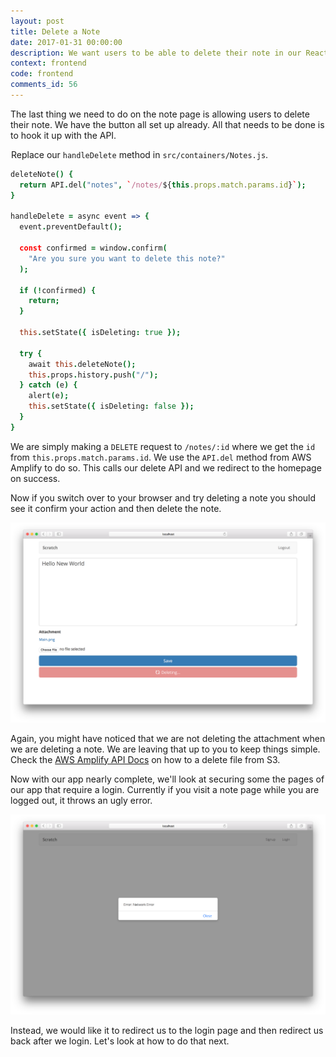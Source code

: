 ```yaml
---
layout: post
title: Delete a Note
date: 2017-01-31 00:00:00
description: We want users to be able to delete their note in our React.js app. To do this we are going to make a DELETE request to our serverless API backend using AWS Amplify.
context: frontend
code: frontend
comments_id: 56
---
```


The last thing we need to do on the note page is allowing users to delete their note. We have the button all set up already. All that needs to be done is to hook it up with the API.

<img class="code-marker" src="/assets/s.png" />Replace our `handleDelete` method in `src/containers/Notes.js`.

``` coffee
deleteNote() {
  return API.del("notes", `/notes/${this.props.match.params.id}`);
}

handleDelete = async event => {
  event.preventDefault();

  const confirmed = window.confirm(
    "Are you sure you want to delete this note?"
  );

  if (!confirmed) {
    return;
  }

  this.setState({ isDeleting: true });

  try {
    await this.deleteNote();
    this.props.history.push("/");
  } catch (e) {
    alert(e);
    this.setState({ isDeleting: false });
  }
}
```

We are simply making a `DELETE` request to `/notes/:id` where we get the `id` from `this.props.match.params.id`. We use the `API.del` method from AWS Amplify to do so. This calls our delete API and we redirect to the homepage on success.

Now if you switch over to your browser and try deleting a note you should see it confirm your action and then delete the note.

![Note page deleting screenshot](/assets/note-page-deleting.png)

Again, you might have noticed that we are not deleting the attachment when we are deleting a note. We are leaving that up to you to keep things simple. Check the [AWS Amplify API Docs](https://aws.github.io/aws-amplify/api/classes/storageclass.html#remove) on how to a delete file from S3.

Now with our app nearly complete, we'll look at securing some the pages of our app that require a login. Currently if you visit a note page while you are logged out, it throws an ugly error.

![Note page logged out error screenshot](/assets/note-page-logged-out-error.png)

Instead, we would like it to redirect us to the login page and then redirect us back after we login. Let's look at how to do that next.
